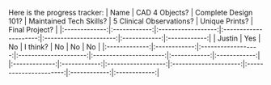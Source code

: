 Here is the progress tracker:
| Name           | CAD 4 Objects? | Complete Design 101? | Maintained Tech Skills? | 5 Clinical Observations? | Unique Prints? | Final Project? |
|:-------------:|:------------:|:------------------:|:---------------------:|:----------------------:|:------------:|:------------:|
| Justin         | Yes           | No                  | I think?               | No                      | No            | No            |
|:-------------:|:------------:|:------------------:|:---------------------:|:----------------------:|:------------:|:------------:|
|:-------------:|:------------:|:------------------:|:---------------------:|:----------------------:|:------------:|:------------:|
